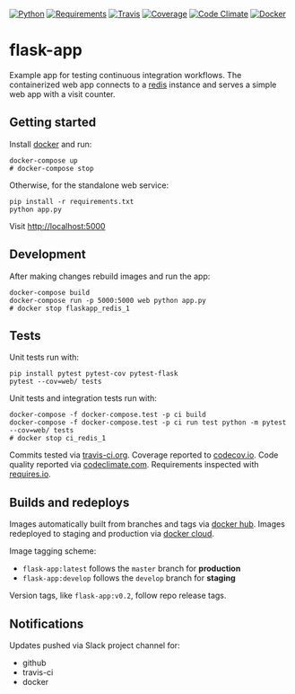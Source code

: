 [![Python](https://img.shields.io/badge/python-2.7%2C%203.5%2C%203.6--dev-blue.svg)]()
[![Requirements](https://requires.io/github/brennv/flask-app/requirements.svg?branch=master)](https://requires.io/github/brennv/flask-app/requirements/?branch=master)
[![Travis](https://travis-ci.org/brennv/flask-app.svg?branch=master)](https://travis-ci.org/brennv/flask-app)
[![Coverage](https://codecov.io/gh/brennv/flask-app/branch/master/graph/badge.svg)](https://codecov.io/gh/brennv/flask-app)
[![Code Climate](https://codeclimate.com/github/brennv/flask-app/badges/gpa.svg)](https://codeclimate.com/github/brennv/flask-app)
[![Docker](https://img.shields.io/docker/automated/jrottenberg/ffmpeg.svg?maxAge=2592000)]()

# flask-app

Example app for testing continuous integration workflows. The containerized web app connects to a [redis](http://redis.io/) instance and serves a simple web app with a visit counter.

## Getting started

Install [docker](https://docs.docker.com/engine/installation/) and run:

```shell
docker-compose up
# docker-compose stop
```

Otherwise, for the standalone web service:

```shell
pip install -r requirements.txt
python app.py
```

Visit [http://localhost:5000](http://localhost:5000)

## Development

After making changes rebuild images and run the app:

```shell
docker-compose build
docker-compose run -p 5000:5000 web python app.py
# docker stop flaskapp_redis_1
```

## Tests

Unit tests run with:

```shell
pip install pytest pytest-cov pytest-flask
pytest --cov=web/ tests
```

Unit tests and integration tests run with:

```shell
docker-compose -f docker-compose.test -p ci build
docker-compose -f docker-compose.test -p ci run test python -m pytest --cov=web/ tests
# docker stop ci_redis_1
```

Commits tested via [travis-ci.org](https://travis-ci.org/brennv/flask-app). Coverage reported to [codecov.io](https://codecov.io/gh/brennv/flask-app). Code quality reported via [codeclimate.com](https://codeclimate.com/github/brennv/flask-app). Requirements inspected with [requires.io](https://requires.io/github/brennv/flask-app/requirements).

## Builds and redeploys

Images automatically built from branches and tags via [docker hub](https://hub.docker.com/r/brenn/flask-app/). Images redeployed to staging and production via [docker cloud](https://cloud.docker.com/).

Image tagging scheme:

- `flask-app:latest` follows the `master` branch for **production**
- `flask-app:develop` follows the `develop` branch for **staging**

Version tags, like `flask-app:v0.2`, follow repo release tags.

## Notifications

Updates pushed via Slack project channel for:

- github
- travis-ci
- docker
